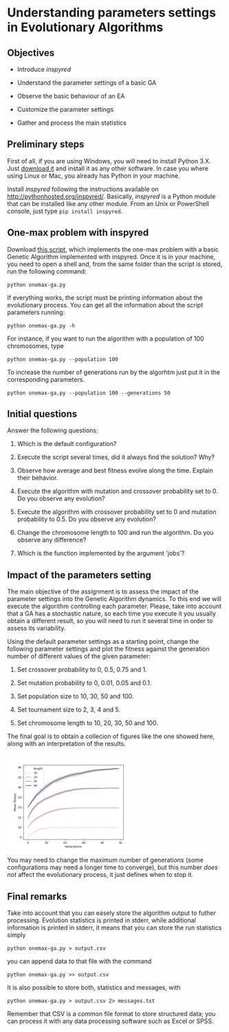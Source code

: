 # Understanding parameters settings in Evolutionary Algorithms

## Objectives

* Introduce *inspyred*

* Understand the parameter settings of a basic GA

* Observe the basic behaviour of an EA

* Customize the parameter settings

* Gather and process the main statistics

## Preliminary steps

First of all, if you are using Windows, you will need to install Python 3.X. Just [download it](https://www.python.org/downloads/) and install it as any other software. In case you where using Linux or Mac, you already has Python in your machine.

Install *inspyred* following the instructions available on http://pythonhosted.org/inspyred/. Basically, *inspyred* is a Python module that can be installed like any other module. From an Unix or PowerShell console, just type ```pip install inspyred```.


## One-max problem with inspyred

Download [this script](https://gist.github.com/dfbarrero/ea3f81cd9a7847147e48490dd0b44b50), which implements the one-max problem with a basic Genetic Algorithm implemented with inspyred. Once it is in your machine, you need to open a shell and, from the same folder than the script is stored, run the following command:

```
python onemax-ga.py
```

If everything works, the script must be printing information about the evolutionary process. You can get all the information about the script parameters running:

```
python onemax-ga.py -h
```

For instance, if you want to run the algorithm with a population of 100 chromosomes, type 

```
python onemax-ga.py --population 100
```

To increase the number of generations run by the algorhtm just put it in the corresponding parameters.

```
python onemax-ga.py --population 100 --generations 50
```

## Initial questions

Answer the following questions:

1. Which is the default configuration?

2. Execute the script several times, did it always find the solution? Why?

3. Observe how average and best fitness evolve along the time. Explain their behavior.

4. Execute the algorithm with mutation and crossover probability set to 0. Do you observe any evolution?

5. Execute the algorithm with crossover probability set to 0 and mutation probability to 0.5. Do you observe any evolution?

6. Change the chromosome length to 100 and run the algorithm. Do you observe any difference?

7. Which is the function implemented by the argument 'jobs'?

## Impact of the parameters setting 

The main objective of the assignment is to assess the impact of the parameter settings into the Genetic Algorithm dynamics. To this end we will execute the algorithm controlling each parameter. Please, take into account that a GA has a stochastic nature, so each time you execute it you usually obtain a different result, so you will need to run it several time in order to assess its variability.

Using the default parameter settings as a starting point, change the following parameter settings and plot the fitness against the generation number of different values of the given parameter:

1. Set crossover probability to 0, 0.5, 0.75 and 1.

2. Set mutation probability to 0, 0.01, 0.05 and 0.1.

3. Set population size to 10, 30, 50 and 100.

4. Set tournament size to 2, 3, 4 and 5.

5. Set chromosome length to 10, 20, 30, 50 and 100.

The final goal is to obtain a collecion of figures like the one showed here, along with an interpretation of the results.

<img align="center" src="plot.png" width="300">

You may need to change the maximum number of generations (some configurations may need a longer time to converge), but this number *does not* affect the evolutionary process, it just defines when to stop it.

## Final remarks

Take into account that you can easely store the algorithm output to futher processing. Evolution statistics is printed in stderr, while additional information is printed in stderr, it means that you can store the run statistics simply

```
python onemax-ga.py > output.csv
```

you can append data to that file with the command 

```
python onemax-ga.py >> output.csv
```

It is also possible to store both, statistics and messages, with

```
python onemax-ga.py > output.csv 2> messages.txt
```

Remember that CSV is a common file format to store structured data; you can process it with any data processing software such as Excel or SPSS.

